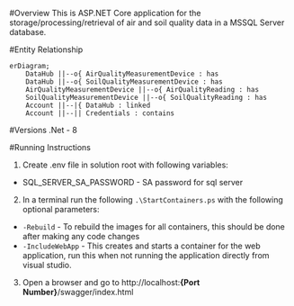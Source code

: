 #Overview
This is ASP.NET Core application for the storage/processing/retrieval of air and soil quality data in a MSSQL Server database.

#Entity Relationship
```mermaid
erDiagram;
    DataHub ||--o{ AirQualityMeasurementDevice : has
    DataHub ||--o{ SoilQualityMeasurementDevice : has
    AirQualityMeasurementDevice ||--o{ AirQualityReading : has
    SoilQualityMeasurementDevice ||--o{ SoilQualityReading : has
    Account ||--|{ DataHub : linked
    Account ||--|| Credentials : contains
```

#Versions
.Net - 8

#Running Instructions
1. Create .env file in solution root with following variables:
  - SQL_SERVER_SA_PASSWORD - SA password for sql server
2. In a terminal run the following ```.\StartContainers.ps``` with the following optional parameters:
  - ```-Rebuild``` - To rebuild the images for all containers, this should be done after making any code changes
  - ```-IncludeWebApp``` - This creates and starts a container for the web application, run this when not running the application directly from visual studio.
3. Open a browser and go to http://localhost:**{Port Number}**/swagger/index.html